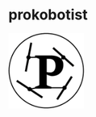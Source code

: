 # prokobotist 
<img src="https://github.com/Olivierlem/prokobotist/blob/main/img/Prokobotist.png" width="150" height="150"  />
